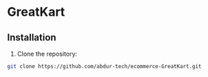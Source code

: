 # GreatKart

## Installation

1. Clone the repository:

```bash
git clone https://github.com/abdur-tech/ecommerce-GreatKart.git

